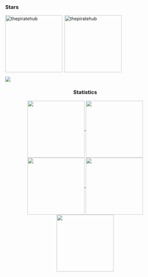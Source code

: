 <h3 align="left">Stars</h3>
<img align="left" height="180em" src="https://github-readme-stats.vercel.app/api/top-langs/?username=thepiratehub&layout=compact&theme=material-palenight" alt=thepiratehub />

<p>&nbsp;<img align="center" height="180em" src="https://github-readme-stats.vercel.app/api?username=thepiratehubn&show_icons=true&locale=en&theme=nightowl" alt="thepiratehub" /></p>
<img src="https://user-images.githubusercontent.com/73097560/115834477-dbab4500-a447-11eb-908a-139a6edaec5c.gif"><h3 align="center">Statistics</h3>
<div align="center">
<a href="https://github.com/thepiratehub">
<img align="center" src="http://github-profile-summary-cards.vercel.app/api/cards/stats?username=thepiratehub&theme=2077" height="180em" />
<img align="center" src="http://github-profile-summary-cards.vercel.app/api/cards/most-commit-language?username=thepiratehub&theme=2077" height="180em" />
<img align="center" src="http://github-profile-summary-cards.vercel.app/api/cards/repos-per-language?username=thepiratehub&theme=2077" height="180em" />
<img align="center" src="http://github-profile-summary-cards.vercel.app/api/cards/productive-time?username=thepiratehub&theme=2077" height="180em" />
<img align="center" src="http://github-profile-summary-cards.vercel.app/api/cards/profile-details?username=thepiratehub&theme=2077" height="180em" />
</div>
